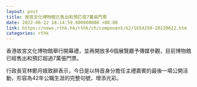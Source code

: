 ```yaml
---
layout: post
title: 故宮文化博物館已售出和預訂逾7萬張門票
date: 2022-06-22 18:14:59.000000000 +08:00
link: https://news.rthk.hk/rthk/ch/component/k2/1654250-20220622.htm
categories: rthk
---
```


香港故宮文化博物館舉行開幕禮，並再開放多6個展覽廳予傳媒參觀，目前博物館已經售出和預訂超過7萬張門票。

行政長官林鄭月娥致辭表示，今日是以特首身分擔任主禮嘉賓的最後一場公開活動，形容為42年公職生涯的完整句號，增添光彩。
